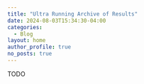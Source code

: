 ```yaml
---
title: "Ultra Running Archive of Results"
date: 2024-08-03T15:34:30-04:00
categories:
  - Blog
layout: home
author_profile: true
no_posts: true
---
```


TODO
